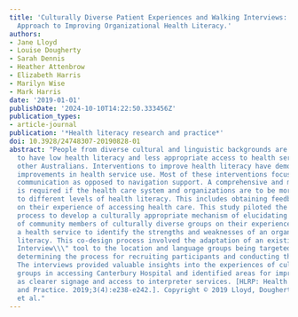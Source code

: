 ```yaml
---
title: 'Culturally Diverse Patient Experiences and Walking Interviews: A Co-Design
  Approach to Improving Organizational Health Literacy.'
authors:
- Jane Lloyd
- Louise Dougherty
- Sarah Dennis
- Heather Attenbrow
- Elizabeth Harris
- Marilyn Wise
- Mark Harris
date: '2019-01-01'
publishDate: '2024-10-10T14:22:50.333456Z'
publication_types:
- article-journal
publication: '*Health literacy research and practice*'
doi: 10.3928/24748307-20190828-01
abstract: "People from diverse cultural and linguistic backgrounds are more likely
  to have low health literacy and less appropriate access to health services than
  other Australians. Interventions to improve health literacy have demonstrated moderate
  improvements in health service use. Most of these interventions focus on simplifying
  communication as opposed to navigation support. A comprehensive and multilevel response
  is required if the health care system and organizations are to be more responsive
  to different levels of health literacy. This includes obtaining feedback from patients
  on their experience of accessing health care. This study piloted the use of a co-design
  process to develop a culturally appropriate mechanism of elucidating the perspectives
  of community members of culturally diverse groups on their experiences of accessing
  a health service to identify the strengths and weaknesses of an organization's health
  literacy. This co-design process involved the adaptation of an existing \\\"Walking
  Interview\\\" tool to the location and language groups being targeted, as well as
  determining the process for recruiting participants and conducting the walking interviews.
  The interviews provided valuable insights into the experiences of culturally diverse
  groups in accessing Canterbury Hospital and identified areas for improvement, such
  as clearer signage and access to interpreter services. [HLRP: Health Literacy Research
  and Practice. 2019;3(4):e238-e242.]. Copyright © 2019 Lloyd, Dougherty, Dennis,
  et al."
---
```

